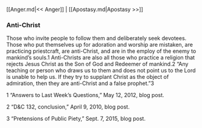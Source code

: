 [[Anger.md|<< Anger]]  |  [[Apostasy.md|Apostasy >>]]

### Anti-Christ
Those who invite people to follow them and deliberately seek devotees. Those who put themselves up for adoration and worship are mistaken, are practicing priestcraft, are anti-Christ, and are in the employ of the enemy to mankind’s souls.1 Anti-Christs are also all those who practice a religion that rejects Jesus Christ as the Son of God and Redeemer of mankind.2 “Any teaching or person who draws us to them and does not point us to the Lord is unable to help us. If they try to supplant Christ as the object of admiration, then they are anti-Christ and a false prophet.”3



1 “Answers to Last Week’s Questions,” May 12, 2012, blog post.


2 “D&C 132, conclusion,” April 9, 2010, blog post.


3 “Pretensions of Public Piety,” Sept. 7, 2015, blog post.